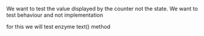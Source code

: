 We want to test the value displayed by the counter not the state. We want to test behaviour and not implementation

for this we will test enzyme text() method